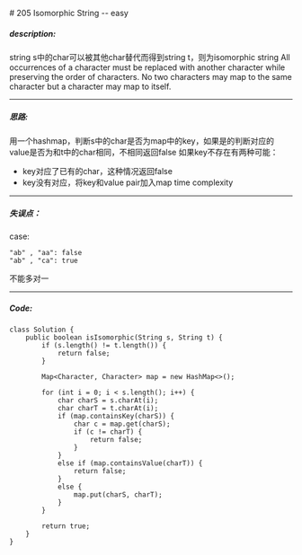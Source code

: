 \# 205 Isomorphic String -- easy
##### description:
string s中的char可以被其他char替代而得到string t，则为isomorphic string
All occurrences of a character must be replaced with another character while preserving the order of characters. No two characters may map to the same character but a character may map to itself.
****************
##### 思路:
用一个hashmap，判断s中的char是否为map中的key，如果是的判断对应的value是否为和t中的char相同，不相同返回false
如果key不存在有两种可能：
- key对应了已有的char，这种情况返回false
- key没有对应，将key和value pair加入map
time complexity
**********
##### 失误点：
case:
```
"ab" , "aa": false
"ab" , "ca": true
```
不能多对一
********
##### Code:
```
class Solution {
    public boolean isIsomorphic(String s, String t) {
        if (s.length() != t.length()) {
            return false;
        }

        Map<Character, Character> map = new HashMap<>();

        for (int i = 0; i < s.length(); i++) {
            char charS = s.charAt(i);
            char charT = t.charAt(i);
            if (map.containsKey(charS)) {
                char c = map.get(charS);
                if (c != charT) {
                    return false;
                }
            }
            else if (map.containsValue(charT)) {
                return false;
            }
            else {
                map.put(charS, charT);
            }
        }

        return true;
    }
}
```
